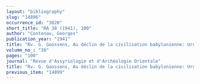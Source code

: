 ```yaml
---
layout: "bibliography"
slug: "14896"
occurrence_id: "3020"
short_title: "RA 38 (1941), 100"
author: "Contenau, Georges"
publication_year: "1941"
title: "Rv. G. Goossens, Au déclin de la civilisation babylonienne: Uruk sous les Séleucides"
volume_no_: "38"
pages: "100"
journal: "Revue d'Assyriologie et d'Archéologie Orientale"
title: "Rv. G. Goossens, Au déclin de la civilisation babylonienne: Uruk sous les Séleucides"
previous_item: "14899"
---
```

